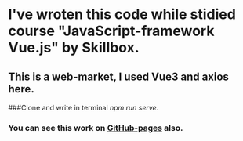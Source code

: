 # I've wroten this code while stidied course "JavaScript-framework Vue.js" by Skillbox.
## This is a web-market, I used Vue3 and axios here.

###Clone and write in terminal _npm run serve_.
### You can see this work on [GitHub-pages]([https://cli.vuejs.org/config/](https://nikita-bondarenko.github.io/vue-technozavr/#/)) also.
